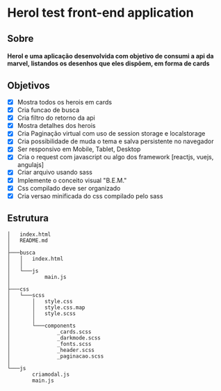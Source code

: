 # Herol test front-end application

## Sobre
#### Herol e uma aplicação desenvolvida com objetivo de consumi a api da marvel, listandos os desenhos que eles dispõem, em forma de cards

## Objetivos
* [x] Mostra todos os herois em cards
* [x] Cria funcao de busca
* [x] Cria filtro do retorno da api
* [x] Mostra detalhes dos herois
* [x] Cria Paginação virtual com uso de session storage e localstorage
* [x] Cria possibilidade de muda o tema e salva persistente no navegador
* [x] Ser responsivo em Mobile, Tablet, Desktop
* [x] Cria o request com javascript ou algo dos framework [reactjs, vuejs, angulajs]
* [x] Criar arquivo usando sass
* [x] Implemente o conceito visual "B.E.M."
* [x] Css compilado deve ser organizado
* [x] Cria versao minificada do css compilado pelo sass

## Estrutura
```
│   index.html
│   README.md
│
├───busca
│   │   index.html
│   │
│   └───js
│           main.js
│
├───css
│   └───scss
│       │   style.css
│       │   style.css.map
│       │   style.scss
│       │
│       └───components
│               _cards.scss
│               _darkmode.scss
│               _fonts.scss
│               _header.scss
│               _paginacao.scss
│
└───js
        criamodal.js
        main.js
```